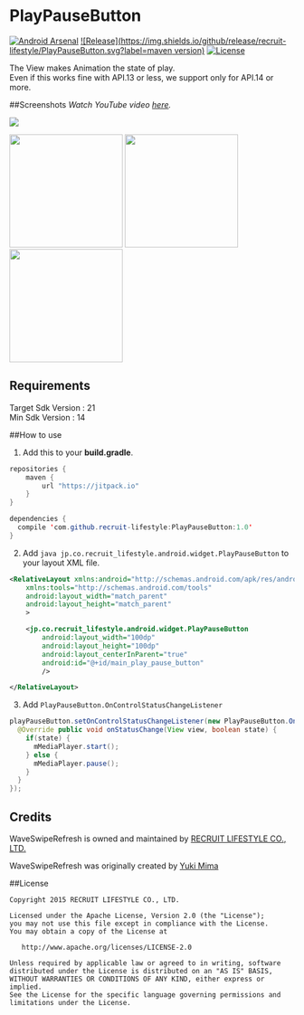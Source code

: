 # PlayPauseButton
[![Android Arsenal](https://img.shields.io/badge/Android%20Arsenal-PlayPauseButton-brightgreen.svg?style=flat)](http://android-arsenal.com/details/1/2247)
[![Release](https://img.shields.io/github/release/recruit-lifestyle/PlayPauseButton.svg?label=maven version)](https://github.com/recruit-lifestyle/PlayPauseButton)
[![License](https://img.shields.io/hexpm/l/plug.svg)]()

The View makes Animation the state of play.  
Even if this works fine with API.13 or less, we support only for API.14 or more.  

##Screenshots
*Watch YouTube video [here](https://www.youtube.com/watch?v=p9mtTcH2gAo&feature=youtu.be).*  

![](./sc/animation.gif)  

<img src="./sc/sc1.png" width="200">
<img src="./sc/sc2.png" width="200">
<img src="./sc/sc3.png" width="200">

## Requirements
Target Sdk Version : 21  
Min Sdk Version : 14  

##How to use
1) Add this to your **build.gradle**.
```java
repositories {
    maven {
        url "https://jitpack.io"
    }
}

dependencies {
  compile 'com.github.recruit-lifestyle:PlayPauseButton:1.0'
}
```  

2) Add ```java jp.co.recruit_lifestyle.android.widget.PlayPauseButton```  to your layout XML file.
```xml
<RelativeLayout xmlns:android="http://schemas.android.com/apk/res/android"
    xmlns:tools="http://schemas.android.com/tools"
    android:layout_width="match_parent"
    android:layout_height="match_parent"
    >

    <jp.co.recruit_lifestyle.android.widget.PlayPauseButton
        android:layout_width="100dp"
        android:layout_height="100dp"
        android:layout_centerInParent="true"
        android:id="@+id/main_play_pause_button"
        />

</RelativeLayout>
```  

3) Add ```PlayPauseButton.OnControlStatusChangeListener```  
```java
playPauseButton.setOnControlStatusChangeListener(new PlayPauseButton.OnControlStatusChangeListener() {
  @Override public void onStatusChange(View view, boolean state) {
    if(state) {
      mMediaPlayer.start();
    } else {
      mMediaPlayer.pause();
    }
  }
});
```

## Credits

WaveSwipeRefresh is owned and maintained by [RECRUIT LIFESTYLE CO., LTD.](http://www.recruit-lifestyle.co.jp/)

WaveSwipeRefresh was originally created by [Yuki Mima](https://github.com/amyu)  


##License

    Copyright 2015 RECRUIT LIFESTYLE CO., LTD.

    Licensed under the Apache License, Version 2.0 (the "License");
    you may not use this file except in compliance with the License.
    You may obtain a copy of the License at

       http://www.apache.org/licenses/LICENSE-2.0

    Unless required by applicable law or agreed to in writing, software
    distributed under the License is distributed on an "AS IS" BASIS,
    WITHOUT WARRANTIES OR CONDITIONS OF ANY KIND, either express or implied.
    See the License for the specific language governing permissions and
    limitations under the License.
